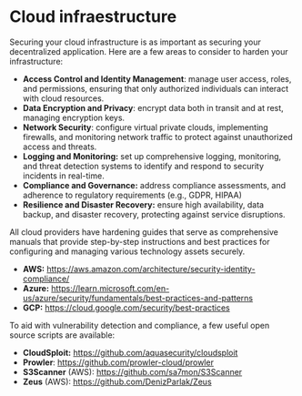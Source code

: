 # Cloud infraestructure
Securing your cloud infrastructure is as important as securing your decentralized application. Here are a few areas to consider to harden your infrastructure:

- **Access Control and Identity Management**: manage user access, roles, and permissions, ensuring that only authorized individuals can interact with cloud resources.
- **Data Encryption and Privacy**: encrypt data both in transit and at rest, managing encryption keys.
- **Network Security**: configure virtual private clouds, implementing firewalls, and monitoring network traffic to protect against unauthorized access and threats.
- **Logging and Monitoring:** set up comprehensive logging, monitoring, and threat detection systems to identify and respond to security incidents in real-time.
- **Compliance and Governance:** address compliance assessments, and adherence to regulatory requirements (e.g., GDPR, HIPAA)
- **Resilience and Disaster Recovery:** ensure high availability, data backup, and disaster recovery, protecting against service disruptions.

All cloud providers have hardening guides that serve as comprehensive manuals that provide step-by-step instructions and best practices for configuring and managing various technology assets securely.

- **AWS:** https://aws.amazon.com/architecture/security-identity-compliance/
- **Azure:** https://learn.microsoft.com/en-us/azure/security/fundamentals/best-practices-and-patterns
- **GCP:** https://cloud.google.com/security/best-practices

To aid with vulnerability detection and compliance, a few useful open source scripts are available:

- **CloudSploit:** https://github.com/aquasecurity/cloudsploit
- **Prowler**: https://github.com/prowler-cloud/prowler
- **S3Scanner** (AWS): https://github.com/sa7mon/S3Scanner
- **Zeus** (AWS): https://github.com/DenizParlak/Zeus